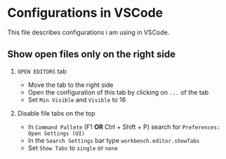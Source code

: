 # Configurations in VSCode

This file describes configurations i am using in VSCode.

## Show open files only on the right side

1. `OPEN EDITORS` tab
   - Move the tab to the right side
   - Open the configuration of this tab by clicking on `...` of the tab
   - Set `Min Visible` and `Visible` to 16

2. Disable file tabs on the top
   - In `Command Pallete` (F1 **OR** Ctrl + Shift + P) search for `Preferences: Open Settings (UI)`
   - In the `Search Settings` bar type `workbench.editor.showTabs`
   - Set `Show Tabs` to `single` or `none`
